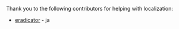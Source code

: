 Thank you to the following contributors for helping with localization:

* [eradicator](https://mods.factorio.com/user/eradicator) - ja
